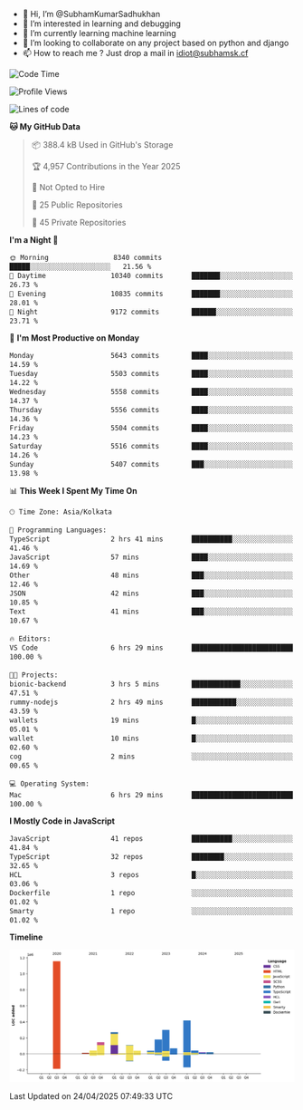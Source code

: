 - 👋 Hi, I’m @SubhamKumarSadhukhan
- 👀 I’m interested in learning and debugging
- 🌱 I’m currently learning machine learning
- 💞️ I’m looking to collaborate on any project based on python and django
- 📫 How to reach me ?
      Just drop a mail in idiot@subhamsk.cf

<!---
SubhamKumarSadhukhan/SubhamKumarSadhukhan is a ✨ special ✨ repository because its `README.md` (this file) appears on your GitHub profile.
You can click the Preview link to take a look at your changes.
--->


<!--START_SECTION:waka-->
![Code Time](http://img.shields.io/badge/Code%20Time-2%2C836%20hrs%2056%20mins-blue)

![Profile Views](http://img.shields.io/badge/Profile%20Views-1-blue)

![Lines of code](https://img.shields.io/badge/From%20Hello%20World%20I%27ve%20Written-2.8%20million%20lines%20of%20code-blue)

**🐱 My GitHub Data** 

> 📦 388.4 kB Used in GitHub's Storage 
 > 
> 🏆 4,957 Contributions in the Year 2025
 > 
> 🚫 Not Opted to Hire
 > 
> 📜 25 Public Repositories 
 > 
> 🔑 45 Private Repositories 
 > 
**I'm a Night 🦉** 

```text
🌞 Morning                8340 commits        █████░░░░░░░░░░░░░░░░░░░░   21.56 % 
🌆 Daytime                10340 commits       ███████░░░░░░░░░░░░░░░░░░   26.73 % 
🌃 Evening                10835 commits       ███████░░░░░░░░░░░░░░░░░░   28.01 % 
🌙 Night                  9172 commits        ██████░░░░░░░░░░░░░░░░░░░   23.71 % 
```
📅 **I'm Most Productive on Monday** 

```text
Monday                   5643 commits        ████░░░░░░░░░░░░░░░░░░░░░   14.59 % 
Tuesday                  5503 commits        ████░░░░░░░░░░░░░░░░░░░░░   14.22 % 
Wednesday                5558 commits        ████░░░░░░░░░░░░░░░░░░░░░   14.37 % 
Thursday                 5556 commits        ████░░░░░░░░░░░░░░░░░░░░░   14.36 % 
Friday                   5504 commits        ████░░░░░░░░░░░░░░░░░░░░░   14.23 % 
Saturday                 5516 commits        ████░░░░░░░░░░░░░░░░░░░░░   14.26 % 
Sunday                   5407 commits        ███░░░░░░░░░░░░░░░░░░░░░░   13.98 % 
```


📊 **This Week I Spent My Time On** 

```text
🕑︎ Time Zone: Asia/Kolkata

💬 Programming Languages: 
TypeScript               2 hrs 41 mins       ██████████░░░░░░░░░░░░░░░   41.46 % 
JavaScript               57 mins             ████░░░░░░░░░░░░░░░░░░░░░   14.69 % 
Other                    48 mins             ███░░░░░░░░░░░░░░░░░░░░░░   12.46 % 
JSON                     42 mins             ███░░░░░░░░░░░░░░░░░░░░░░   10.85 % 
Text                     41 mins             ███░░░░░░░░░░░░░░░░░░░░░░   10.67 % 

🔥 Editors: 
VS Code                  6 hrs 29 mins       █████████████████████████   100.00 % 

🐱‍💻 Projects: 
bionic-backend           3 hrs 5 mins        ████████████░░░░░░░░░░░░░   47.51 % 
rummy-nodejs             2 hrs 49 mins       ███████████░░░░░░░░░░░░░░   43.59 % 
wallets                  19 mins             █░░░░░░░░░░░░░░░░░░░░░░░░   05.01 % 
wallet                   10 mins             █░░░░░░░░░░░░░░░░░░░░░░░░   02.60 % 
cog                      2 mins              ░░░░░░░░░░░░░░░░░░░░░░░░░   00.65 % 

💻 Operating System: 
Mac                      6 hrs 29 mins       █████████████████████████   100.00 % 
```

**I Mostly Code in JavaScript** 

```text
JavaScript               41 repos            ██████████░░░░░░░░░░░░░░░   41.84 % 
TypeScript               32 repos            ████████░░░░░░░░░░░░░░░░░   32.65 % 
HCL                      3 repos             █░░░░░░░░░░░░░░░░░░░░░░░░   03.06 % 
Dockerfile               1 repo              ░░░░░░░░░░░░░░░░░░░░░░░░░   01.02 % 
Smarty                   1 repo              ░░░░░░░░░░░░░░░░░░░░░░░░░   01.02 % 
```



**Timeline**

![Lines of Code chart](https://raw.githubusercontent.com/SubhamKumarSadhukhan/SubhamKumarSadhukhan/main/assets/bar_graph.png)


 Last Updated on 24/04/2025 07:49:33 UTC
<!--END_SECTION:waka-->
